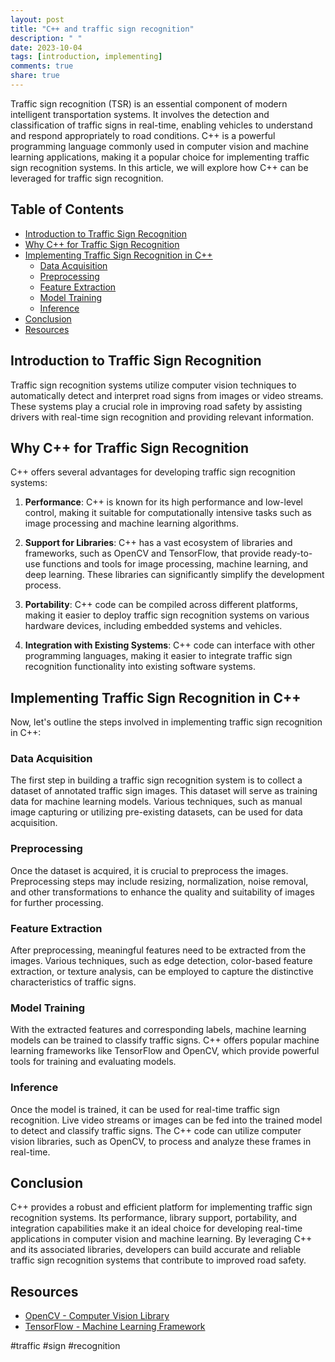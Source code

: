 ```yaml
---
layout: post
title: "C++ and traffic sign recognition"
description: " "
date: 2023-10-04
tags: [introduction, implementing]
comments: true
share: true
---
```


Traffic sign recognition (TSR) is an essential component of modern intelligent transportation systems. It involves the detection and classification of traffic signs in real-time, enabling vehicles to understand and respond appropriately to road conditions. C++ is a powerful programming language commonly used in computer vision and machine learning applications, making it a popular choice for implementing traffic sign recognition systems. In this article, we will explore how C++ can be leveraged for traffic sign recognition.

## Table of Contents
- [Introduction to Traffic Sign Recognition](#introduction-to-traffic-sign-recognition)
- [Why C++ for Traffic Sign Recognition](#why-c++-for-traffic-sign-recognition)
- [Implementing Traffic Sign Recognition in C++](#implementing-traffic-sign-recognition-in-c++)
  - [Data Acquisition](#data-acquisition)
  - [Preprocessing](#preprocessing)
  - [Feature Extraction](#feature-extraction)
  - [Model Training](#model-training)
  - [Inference](#inference)
- [Conclusion](#conclusion)
- [Resources](#resources)

## Introduction to Traffic Sign Recognition
Traffic sign recognition systems utilize computer vision techniques to automatically detect and interpret road signs from images or video streams. These systems play a crucial role in improving road safety by assisting drivers with real-time sign recognition and providing relevant information.

## Why C++ for Traffic Sign Recognition
C++ offers several advantages for developing traffic sign recognition systems:

1. **Performance**: C++ is known for its high performance and low-level control, making it suitable for computationally intensive tasks such as image processing and machine learning algorithms.

2. **Support for Libraries**: C++ has a vast ecosystem of libraries and frameworks, such as OpenCV and TensorFlow, that provide ready-to-use functions and tools for image processing, machine learning, and deep learning. These libraries can significantly simplify the development process.

3. **Portability**: C++ code can be compiled across different platforms, making it easier to deploy traffic sign recognition systems on various hardware devices, including embedded systems and vehicles.

4. **Integration with Existing Systems**: C++ code can interface with other programming languages, making it easier to integrate traffic sign recognition functionality into existing software systems.

## Implementing Traffic Sign Recognition in C++
Now, let's outline the steps involved in implementing traffic sign recognition in C++:

### Data Acquisition
The first step in building a traffic sign recognition system is to collect a dataset of annotated traffic sign images. This dataset will serve as training data for machine learning models. Various techniques, such as manual image capturing or utilizing pre-existing datasets, can be used for data acquisition.

### Preprocessing
Once the dataset is acquired, it is crucial to preprocess the images. Preprocessing steps may include resizing, normalization, noise removal, and other transformations to enhance the quality and suitability of images for further processing.

### Feature Extraction
After preprocessing, meaningful features need to be extracted from the images. Various techniques, such as edge detection, color-based feature extraction, or texture analysis, can be employed to capture the distinctive characteristics of traffic signs.

### Model Training
With the extracted features and corresponding labels, machine learning models can be trained to classify traffic signs. C++ offers popular machine learning frameworks like TensorFlow and OpenCV, which provide powerful tools for training and evaluating models.

### Inference
Once the model is trained, it can be used for real-time traffic sign recognition. Live video streams or images can be fed into the trained model to detect and classify traffic signs. The C++ code can utilize computer vision libraries, such as OpenCV, to process and analyze these frames in real-time.

## Conclusion
C++ provides a robust and efficient platform for implementing traffic sign recognition systems. Its performance, library support, portability, and integration capabilities make it an ideal choice for developing real-time applications in computer vision and machine learning. By leveraging C++ and its associated libraries, developers can build accurate and reliable traffic sign recognition systems that contribute to improved road safety.

## Resources
- [OpenCV - Computer Vision Library](https://opencv.org/)
- [TensorFlow - Machine Learning Framework](https://www.tensorflow.org/)

#traffic #sign #recognition